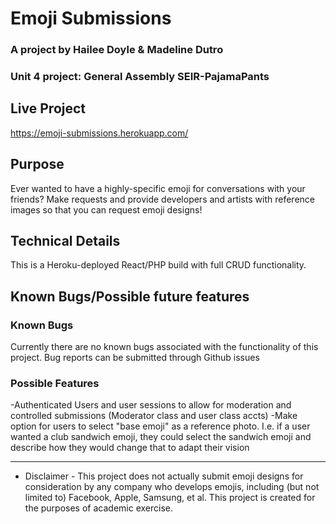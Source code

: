 # Emoji Submissions
### A project by Hailee Doyle & Madeline Dutro
### Unit 4 project: General Assembly SEIR-PajamaPants

## Live Project
https://emoji-submissions.herokuapp.com/

## Purpose
Ever wanted to have a highly-specific emoji for conversations with your friends? Make requests and provide developers and artists with reference images so that you can request emoji designs!

## Technical Details
This is a Heroku-deployed React/PHP build with full CRUD functionality.

## Known Bugs/Possible future features

### Known Bugs
Currently there are no known bugs associated with the functionality of this project. Bug reports can be submitted through Github issues

### Possible Features
-Authenticated Users and user sessions to allow for moderation and controlled submissions (Moderator class and user class accts)
-Make option for users to select "base emoji" as a reference photo. I.e. if a user wanted a club sandwich emoji, they could select the sandwich emoji and describe how they would change that to adapt their vision


***

 - Disclaimer - 
This project does not actually submit emoji designs for consideration by any company who develops emojis, including (but not limited to) Facebook, Apple, Samsung, et al. This project is created for the purposes of academic exercise. 
